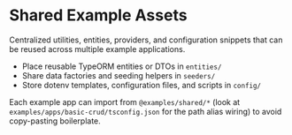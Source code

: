 # Shared Example Assets

Centralized utilities, entities, providers, and configuration snippets that can be reused across multiple example applications.

- Place reusable TypeORM entities or DTOs in `entities/`
- Share data factories and seeding helpers in `seeders/`
- Store dotenv templates, configuration files, and scripts in `config/`

Each example app can import from `@examples/shared/*` (look at `examples/apps/basic-crud/tsconfig.json` for the path alias wiring) to avoid copy-pasting boilerplate.
